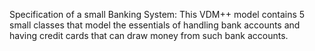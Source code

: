 Specification of a small Banking System: 
This VDM++ model contains 5 small classes that model the essentials of handling bank accounts and having credit cards that can draw money from such bank accounts.
